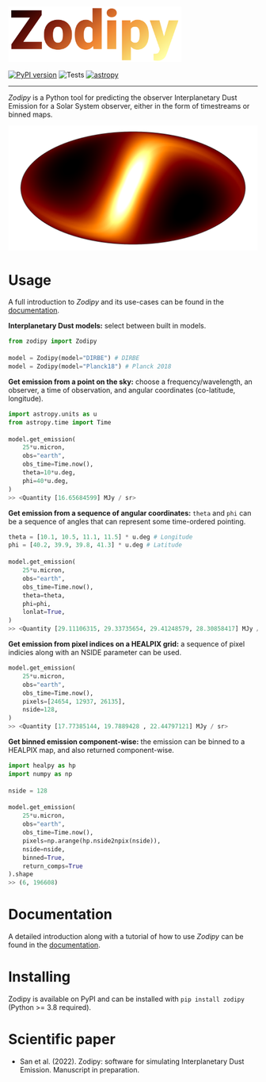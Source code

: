 
<img src="imgs/zodipy_logo.png" width="350">

[![PyPI version](https://badge.fury.io/py/zodipy.svg)](https://badge.fury.io/py/zodipy)
![Tests](https://github.com/MetinSa/zodipy/actions/workflows/tests.yml/badge.svg)
[![astropy](http://img.shields.io/badge/powered%20by-AstroPy-orange.svg?style=flat)](http://www.astropy.org/)


---


*Zodipy* is a Python tool for predicting the observer Interplanetary Dust Emission for a Solar System observer, either in the form of timestreams or binned maps.

![plot](imgs/zodipy_map.png)


# Usage
A full introduction to *Zodipy* and its use-cases can be found in the [documentation]().

**Interplanetary Dust models:** select between built in models.
```python
from zodipy import Zodipy

model = Zodipy(model="DIRBE") # DIRBE
model = Zodipy(model="Planck18") # Planck 2018
```

**Get emission from a point on the sky:** choose a frequency/wavelength, an observer, a time of observation, and angular coordinates (co-latitude, longitude).
```python
import astropy.units as u
from astropy.time import Time

model.get_emission(
    25*u.micron,
    obs="earth",
    obs_time=Time.now(),
    theta=10*u.deg,
    phi=40*u.deg,
)
>> <Quantity [16.65684599] MJy / sr>
```

**Get emission from a sequence of angular coordinates:** `theta` and `phi` can be a sequence of angles that can represent some time-ordered pointing.
```python
theta = [10.1, 10.5, 11.1, 11.5] * u.deg # Longitude
phi = [40.2, 39.9, 39.8, 41.3] * u.deg # Latitude

model.get_emission(
    25*u.micron,
    obs="earth",
    obs_time=Time.now(),
    theta=theta,
    phi=phi,
    lonlat=True,
)
>> <Quantity [29.11106315, 29.33735654, 29.41248579, 28.30858417] MJy / sr>
```


**Get emission from pixel indices on a HEALPIX grid:** a sequence of pixel indicies along with an NSIDE parameter can be used.
```python
model.get_emission(
    25*u.micron,
    obs="earth",
    obs_time=Time.now(),
    pixels=[24654, 12937, 26135],
    nside=128,
)
>> <Quantity [17.77385144, 19.7889428 , 22.44797121] MJy / sr>
```

**Get binned emission component-wise:** the emission can be binned to a HEALPIX map, and also returned component-wise.
```python
import healpy as hp
import numpy as np

nside = 128

model.get_emission(
    25*u.micron,
    obs="earth",
    obs_time=Time.now(),
    pixels=np.arange(hp.nside2npix(nside)),
    nside=nside,
    binned=True,
    return_comps=True
).shape
>> (6, 196608)
```

# Documentation
A detailed introduction along with a tutorial of how to use *Zodipy* can be found in the [documentation]().
# Installing
Zodipy is available on PyPI and can be installed with ``pip install zodipy`` (Python >= 3.8 required).

# Scientific paper
- San et al. (2022). Zodipy: software for simulating Interplanetary Dust Emission. Manuscript in preparation.


<!-- *Zodipy* defaults to using the interplanetary dust model developed by the DIRBE team, and the `de432s` JPL ephemeris (10 MB file downloaded and cached first time `Zodipy` is initialized). The ephemeris is used to compute the position of the relevant Solar System bodies through the `astropy.coordinates.solar_system_ephemeris` api.  -->